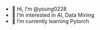 - 👋 Hi, I’m @young0228
- 👀 I’m interested in AI, Data Mining
- 🌱 I’m currently learning Pytorch

<!---
young0228/young0228 is a ✨ special ✨ repository because its `README.md` (this file) appears on your GitHub profile.
You can click the Preview link to take a look at your changes.
--->
